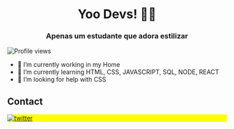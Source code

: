 <h1 align="center"> Yoo Devs! 👋😎 </h1>
<h3 align="center">Apenas um estudante que adora estilizar </h3>
<p align="left"> <img src="https://komarev.com/ghpvc/?username=vinzuwu&color=yellow" alt="Profile views" /> </p>


- 🔭 I’m currently working in my Home
- 🌱 I’m currently learning HTML, CSS, JAVASCRIPT, SQL, NODE, REACT
- 🤔 I’m looking for help with CSS

## Contact

<p align="left" style="background:yellow">
<a href="https://twitter.com/Vinizuwu" target="_blank">
  <img align="center" src="https://img.shields.io/badge/-Kouga%20%F0%9F%A5%B6-05122A?style=flat&logo=twitter" alt="twitter"/>  
</a>
<!-- <a href="https://instagram.com/maykbrito" target="_blank">
 <img align="center" src="https://img.shields.io/badge/-maykbrito-05122A?style=flat&logo=instagram" alt="instagram"/>
</a>
<a href="https://youtube.com/maykbrito" target="_blank">
 <img align="center" src="https://img.shields.io/badge/-maykbrito-05122A?style=flat&logo=youtube" alt="youtube"/>
</a> -->
</p>

